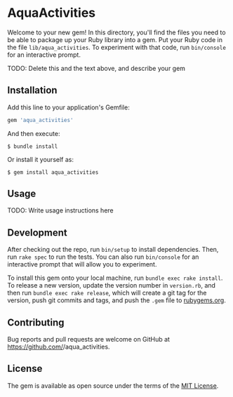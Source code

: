 # AquaActivities

Welcome to your new gem! In this directory, you'll find the files you need to be able to package up your Ruby library into a gem. Put your Ruby code in the file `lib/aqua_activities`. To experiment with that code, run `bin/console` for an interactive prompt.

TODO: Delete this and the text above, and describe your gem

## Installation

Add this line to your application's Gemfile:

```ruby
gem 'aqua_activities'
```

And then execute:

    $ bundle install

Or install it yourself as:

    $ gem install aqua_activities

## Usage

TODO: Write usage instructions here

## Development

After checking out the repo, run `bin/setup` to install dependencies. Then, run `rake spec` to run the tests. You can also run `bin/console` for an interactive prompt that will allow you to experiment.

To install this gem onto your local machine, run `bundle exec rake install`. To release a new version, update the version number in `version.rb`, and then run `bundle exec rake release`, which will create a git tag for the version, push git commits and tags, and push the `.gem` file to [rubygems.org](https://rubygems.org).

## Contributing

Bug reports and pull requests are welcome on GitHub at https://github.com/<github username>/aqua_activities.


## License

The gem is available as open source under the terms of the [MIT License](https://opensource.org/licenses/MIT).
